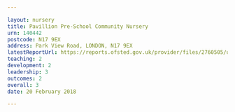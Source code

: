 ```yaml
---

layout: nursery
title: Pavillion Pre-School Community Nursery
urn: 140442
postcode: N17 9EX
address: Park View Road, LONDON, N17 9EX
latestReportUrl: https://reports.ofsted.gov.uk/provider/files/2760505/urn/140442.pdf
teaching: 2
development: 2
leadership: 3
outcomes: 2
overall: 3
date: 20 February 2018

---
```

